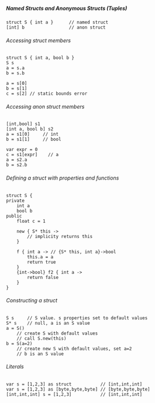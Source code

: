 ##### Named Structs and Anonymous Structs (Tuples)
```
struct S { int a }      // named struct
[int] b                 // anon struct 
```
###### Accessing struct members
```
struct S { int a, bool b }
S s
a = s.a
b = s.b

a = s[0]
b = s[1]
c = s[2] // static bounds error
```
###### Accessing anon struct members
```
[int,bool] s1
[int a, bool b] s2
a = s1[0]     // int
b = s1[1]     // bool

var expr = 0
c = s1[expr]    // a
a = s2.a
b = s2.b
```
###### Defining a struct with properties and functions
```
struct S {
private
    int a
    bool b
public
    float c = 1

    new { S* this ->
        // implicity returns this
    }

    f { int a -> // {S* this, int a}->bool
        this.a = a
        return true
    }
    {int->bool} f2 { int a ->
        return false
    }
}
```
###### Constructing a struct
```
S s     // S value. s properties set to default values
S* s    // null, a is an S value
a = S()
    // create S with default values
    // call S.new(this)        
b = S(a=2)
    // create new S with default values, set a=2
    // b is an S value

```
###### Literals
```
var s = [1,2,3] as struct           // [int,int,int]
var s = [1,2,3] as [byte,byte,byte] // [byte,byte,byte] 
[int,int,int] s = [1,2,3]           // [int,int,int]
```
